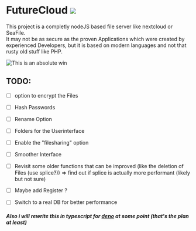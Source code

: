 # FutureCloud [![](https://tokei.rs/b1/github/chibbi/FutureCloud)](https://tokei.rs/b1/github/chibbi/FutureCloud)
This project is a completly nodeJS based file server like nextcloud or SeaFile.  
It may not be as secure as the proven Applications which were created by experienced Developers, but it is based on modern languages and not that rusty old stuff like PHP.  
  
![This is an absolute win](https://media1.tenor.com/images/c4bb9246ba107ea847f4bb66b6e0a99c/tenor.gif?itemid=15135962)
  
  ## TODO:
  - [ ] option to encrypt the Files
  - [ ] Hash Passwords
  - [ ] Rename Option
  - [ ] Folders for the Userinterface
  - [ ] Enable the "filesharing" option
  - [ ] Smoother Interface
  - [ ] Revisit some older functions that can be improved (like the deletion of Files (use splice?)) => find out if splice is actually more performant (likely but not sure)
  - [ ] Maybe add Register ?
  - [ ] Switch to a real DB for better performance
   
  
##### Also i will rewrite this in typescript for [deno](https://deno.land/) at some point (that's the plan at least)
